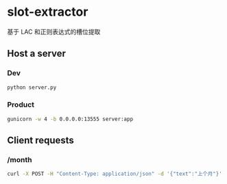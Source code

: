 # slot-extractor

基于 LAC 和正则表达式的槽位提取

## Host a server

### Dev

```bash
python server.py
```

### Product

```bash
gunicorn -w 4 -b 0.0.0.0:13555 server:app
```

## Client requests

### /month

```bash
curl -X POST -H "Content-Type: application/json" -d '{"text":"上个月"}' http://localhost:13555/month
```
